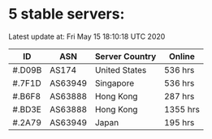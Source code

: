 # 5 stable servers:

Latest update at: Fri May 15 18:10:18 UTC 2020

| ID | ASN | Server Country | Online |
| -- | --- | -------------- | ------ |
| #.D09B | AS174 | United States | 536 hrs |
| #.7F1D | AS63949 | Singapore | 536 hrs |
| #.B6F8 | AS63888 | Hong Kong | 287 hrs |
| #.BD3E | AS63888 | Hong Kong | 1355 hrs |
| #.2A79 | AS63949 | Japan | 195 hrs |

